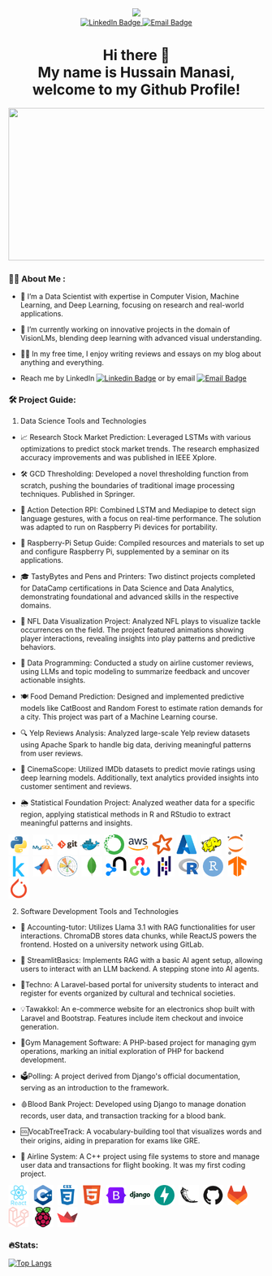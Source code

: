 
<!--
**codesbyhussain/codesbyhussain** is a ✨ _special_ ✨ repository because its `README.md` (this file) appears on your GitHub profile.

Here are some ideas to get you started:
-->

<div id="header" align="center">
  <img src="https://media.giphy.com/media/M9gbBd9nbDrOTu1Mqx/giphy.gif" width="100"/>

<div id="badges">
  <a href="https://www.linkedin.com/in/hussain-manasi/">
    <img src="https://img.shields.io/badge/LinkedIn-blue?style=for-the-badge&logo=linkedin&logoColor=white" alt="LinkedIn Badge"/>
  </a>
  <a href="mailto:hussainjmanasi@gmail.com">
    <img src="https://img.shields.io/badge/Gmail-D14836?style=for-the-badge&logo=gmail&logoColor=white" alt="Email Badge"/>
  </a>
  </div>
<h1> Hi there 👋 <br/>
My name is Hussain Manasi, welcome to my Github Profile!</h1>
  </div>

<div align="center">
  <img src="https://media.giphy.com/media/dWesBcTLavkZuG35MI/giphy.gif" width="600" height="300"/>
</div>

### 🧑‍💻 About Me :

- 🔭 I’m a Data Scientist with expertise in Computer Vision, Machine Learning, and Deep Learning, focusing on research and real-world applications.

- 🌱 I’m currently working on innovative projects in the domain of VisionLMs, blending deep learning with advanced visual understanding.

- ✍🏽 In my free time, I enjoy writing reviews and essays on my blog about anything and everything.

- Reach me by LinkedIn [![Linkedin Badge](https://img.shields.io/badge/LinkedIn-blue?style=for-the-badge&logo=linkedin&logoColor=white)](https://www.linkedin.com/in/hussain-manasi/) or by email [![Email Badge](https://img.shields.io/badge/Gmail-D14836?style=for-the-badge&logo=gmail&logoColor=white)](mailto:hussainjmanasi@gmail.com)


### 🛠️ Project Guide:

1. Data Science Tools and Technologies

- 📈 Research Stock Market Prediction: Leveraged LSTMs with various optimizations to predict stock market trends. The research emphasized accuracy improvements and was published in IEEE Xplore.

- 🛠️ GCD Thresholding: Developed a novel thresholding function from scratch, pushing the boundaries of traditional image processing techniques. Published in Springer.

- 🤟 Action Detection RPI: Combined LSTM and Mediapipe to detect sign language gestures, with a focus on real-time performance. The solution was adapted to run on Raspberry Pi devices for portability.

- 🍓 Raspberry-Pi Setup Guide: Compiled resources and materials to set up and configure Raspberry Pi, supplemented by a seminar on its applications.

- 🎓 TastyBytes and Pens and Printers: Two distinct projects completed for DataCamp certifications in Data Science and Data Analytics, demonstrating foundational and advanced skills in the respective domains.

- 🏈 NFL Data Visualization Project: Analyzed NFL plays to visualize tackle occurrences on the field. The project featured animations showing player interactions, revealing insights into play patterns and predictive behaviors.

- 💬 Data Programming: Conducted a study on airline customer reviews, using LLMs and topic modeling to summarize feedback and uncover actionable insights.

- 🍽️ Food Demand Prediction: Designed and implemented predictive models like CatBoost and Random Forest to estimate ration demands for a city. This project was part of a Machine Learning course.

- 🔍 Yelp Reviews Analysis: Analyzed large-scale Yelp review datasets using Apache Spark to handle big data, deriving meaningful patterns from user reviews.

- 🎥 CinemaScope: Utilized IMDb datasets to predict movie ratings using deep learning models. Additionally, text analytics provided insights into customer sentiment and reviews.

- 🌦️ Statistical Foundation Project: Analyzed weather data for a specific region, applying statistical methods in R and RStudio to extract meaningful patterns and insights.
<div>
  <img src="https://github.com/devicons/devicon/blob/master/icons/python/python-original.svg" title="Python" alt="Python" width="40" height="40"/>&nbsp;
  <img src="https://github.com/devicons/devicon/blob/master/icons/mysql/mysql-original-wordmark.svg" title="MySQL"  alt="MySQL" width="40" height="40"/>&nbsp;
  <img src="https://github.com/devicons/devicon/blob/master/icons/git/git-original-wordmark.svg" title="Git" **alt="Git" width="40" height="40"/>
  <img src="https://github.com/devicons/devicon/blob/master/icons/docker/docker-original.svg" title="Docker"  alt="Docker" width="40" height="40"/>&nbsp;
  <img src="https://github.com/devicons/devicon/blob/master/icons/anaconda/anaconda-original.svg" title="Conda"  alt="Conda" width="40" height="40"/>&nbsp;
  <img src="https://github.com/devicons/devicon/blob/master/icons/amazonwebservices/amazonwebservices-original-wordmark.svg" title="AWS"  alt="AWS" width="40" height="40"/>&nbsp;
  <img src="https://github.com/devicons/devicon/blob/master/icons/apachespark/apachespark-original.svg" title="Spark"  alt="Spark" width="40" height="40"/>&nbsp;
  <img src="https://github.com/devicons/devicon/blob/master/icons/azure/azure-original.svg" title="Azure"  alt="Azure" width="40" height="40"/>&nbsp;
  <img src="https://github.com/devicons/devicon/blob/master/icons/hadoop/hadoop-original.svg" title="Hadoop"  alt="Hadoop" width="40" height="40"/>&nbsp;
  <img src="https://github.com/devicons/devicon/blob/master/icons/jupyter/jupyter-original.svg" title="Jupyter"  alt="Jupyter" width="40" height="40"/>&nbsp;
  <img src="https://github.com/devicons/devicon/blob/master/icons/kaggle/kaggle-original.svg" title="Kaggle"  alt="Kaggle" width="40" height="40"/>&nbsp;
  <img src="https://github.com/devicons/devicon/blob/master/icons/matlab/matlab-original.svg" title="Matlab"  alt="Matlab" width="40" height="40"/>&nbsp;
  <img src="https://github.com/devicons/devicon/blob/master/icons/matplotlib/matplotlib-original.svg" title="Matplotlib"  alt="Matplotlib" width="40" height="40"/>&nbsp;
  <img src="https://github.com/devicons/devicon/blob/master/icons/mongodb/mongodb-original.svg" title="Mongodb"  alt="Mongodb" width="40" height="40"/>&nbsp;
  <img src="https://github.com/devicons/devicon/blob/master/icons/neo4j/neo4j-original.svg" title="Neo4j"  alt="Neo4j" width="40" height="40"/>&nbsp;
  <img src="https://github.com/devicons/devicon/blob/master/icons/opencv/opencv-original.svg" title="OpenCV"  alt="OpenCV" width="40" height="40"/>&nbsp;
  <img src="https://github.com/devicons/devicon/blob/master/icons/pandas/pandas-original.svg" title="Pandas"  alt="Pandas" width="40" height="40"/>&nbsp;
  <img src="https://github.com/devicons/devicon/blob/master/icons/r/r-original.svg" title="R"  alt="R" width="40" height="40"/>&nbsp;
  <img src="https://github.com/devicons/devicon/blob/master/icons/rstudio/rstudio-original.svg" title="Rstudio"  alt="Rstudio" width="40" height="40"/>&nbsp;
  <img src="https://github.com/devicons/devicon/blob/master/icons/tensorflow/tensorflow-original.svg" title="Tensorflow"  alt="Tensorflow" width="40" height="40"/>&nbsp;
  <img src="https://github.com/devicons/devicon/blob/master/icons/pytorch/pytorch-original.svg" title="Torch"  alt="Torch" width="40" height="40"/>&nbsp;
</div>


2. Software Development Tools and Technologies

- 🧾 Accounting-tutor: Utilizes Llama 3.1 with RAG functionalities for user interactions. ChromaDB stores data chunks, while ReactJS powers the frontend. Hosted on a university network using GitLab.

- 📛 StreamlitBasics: Implements RAG with a basic AI agent setup, allowing users to interact with an LLM backend. A stepping stone into AI agents.

- 🔎Techno: A Laravel-based portal for university students to interact and register for events organized by cultural and technical societies.

- 💡Tawakkol: An e-commerce website for an electronics shop built with Laravel and Bootstrap. Features include item checkout and invoice generation.

- 💪Gym Management Software: A PHP-based project for managing gym operations, marking an initial exploration of PHP for backend development.

- 🗳️Polling: A project derived from Django's official documentation, serving as an introduction to the framework.

- 🩸Blood Bank Project: Developed using Django to manage donation records, user data, and transaction tracking for a blood bank.

- 🆒VocabTreeTrack: A vocabulary-building tool that visualizes words and their origins, aiding in preparation for exams like GRE.

- 🛫 Airline System: A C++ project using file systems to store and manage user data and transactions for flight booking. It was my first coding project.

<div>
  <img src="https://github.com/devicons/devicon/blob/master/icons/react/react-original-wordmark.svg" title="ReactJS" alt="ReactJS" width="40" height="40"/>&nbsp;
  <img src="https://github.com/devicons/devicon/blob/master/icons/cplusplus/cplusplus-original.svg" title="C++"  alt="C++" width="40" height="40"/>&nbsp;
  <img src="https://github.com/devicons/devicon/blob/master/icons/css3/css3-plain-wordmark.svg"  title="CSS3" alt="CSS" width="40" height="40"/>&nbsp;
  <img src="https://github.com/devicons/devicon/blob/master/icons/html5/html5-original.svg" title="HTML5" alt="HTML" width="40" height="40"/>&nbsp;
  <img src="https://github.com/devicons/devicon/blob/master/icons/bootstrap/bootstrap-original.svg" title="Bootstrap"  alt="Bootstrap" width="40" height="40"/>&nbsp;
  <img src="https://github.com/devicons/devicon/blob/master/icons/django/django-plain-wordmark.svg" title="Django"  alt="Django" width="40" height="40"/>&nbsp;
  <img src="https://github.com/devicons/devicon/blob/master/icons/fastapi/fastapi-original.svg" title="FastAPI"  alt="FastAPI" width="40" height="40"/>&nbsp;
  <img src="https://github.com/devicons/devicon/blob/master/icons/flask/flask-original.svg" title="Flask"  alt="Flask" width="40" height="40"/>&nbsp;
  <img src="https://github.com/devicons/devicon/blob/master/icons/github/github-original.svg" title="Github"  alt="Github" width="40" height="40"/>&nbsp;
  <img src="https://github.com/devicons/devicon/blob/master/icons/gitlab/gitlab-original.svg" title="Gitlab"  alt="Gitlab" width="40" height="40"/>&nbsp;
  <img src="https://github.com/devicons/devicon/blob/master/icons/laravel/laravel-line.svg" title="Laravel"  alt="Laravel" width="40" height="40"/>&nbsp;
  <img src="https://github.com/devicons/devicon/blob/master/icons/raspberrypi/raspberrypi-original.svg" title="Rpi"  alt="Rpi" width="40" height="40"/>&nbsp;
  <img src="https://github.com/devicons/devicon/blob/master/icons/streamlit/streamlit-original.svg" title="Streamlit"  alt="Streamlit" width="40" height="40"/>&nbsp;
  </div>

### 🔥Stats:

[![Top Langs](https://github-readme-stats.vercel.app/api/top-langs/?username=codesbyhussain&layout=compact&theme=vision-friendly-dark)](https://github.com/anuraghazra/github-readme-stats)
